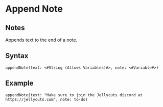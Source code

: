# Append Note

## Notes
Appends text to the end of a note.

## Syntax

```
appendNote(text: <#String (Allows Variables)#>, note: <#Variable#>)
```

## Example
```
appendNote(text: "Make sure to join the Jellycuts discord at https://jellycuts.com", note: to-do)
```